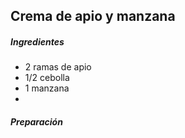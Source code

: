 ## Crema de apio y manzana

##### Ingredientes

* 2 ramas de apio
* 1/2 cebolla
* 1 manzana
* 

##### Preparación

